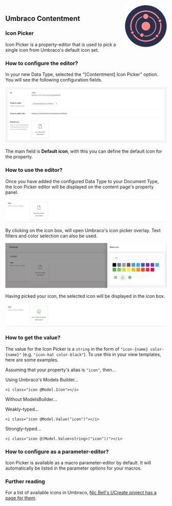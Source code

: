 <img src="../assets/img/logo.png" alt="Umbraco Contentment Logo" title="A state of Umbraco happiness." height="130" align="right">

## Umbraco Contentment

### Icon Picker

Icon Picker is a property-editor that is used to pick a single icon from Umbraco's default icon set.


### How to configure the editor?

In your new Data Type, selected the "[Contentment] Icon Picker" option. You will see the following configuration fields.

![Configuration Editor for Icon Picker](icon-picker--configuration-editor.png)

The main field is **Default icon**, with this you can define the default icon for the property.


### How to use the editor?

Once you have added the configured Data Type to your Document Type, the Icon Picker editor will be displayed on the content page's property panel.

![Icon Picker property-editor - default state](icon-picker--property-editor-01.png)

By clicking on the icon box, will open Umbraco's icon picker overlay. Text filters and color selection can also be used.

![Icon Picker property-editor - icon picker overlay open, selecting icon](icon-picker--property-editor-02.png)

Having picked your icon, the selected icon will be displayed in the icon box.

![Icon Picker property-editor - selected state](icon-picker--property-editor-03.png)


### How to get the value?

The value for the Icon Picker is a `string` in the form of `"icon-{name} color-{name}"` (e.g. `"icon-hat color-black"`). To use this in your view templates, here are some examples.

Assuming that your property's alias is `"icon"`, then...

Using Umbraco's Models Builder...

```cshtml
<i class="icon @Model.Icon"></i>
```

Without ModelsBuilder...

Weakly-typed...

```cshtml
<i class="icon @Model.Value("icon")"></i>
```

Strongly-typed...

```cshtml
<i class="icon @(Model.Value<string>("icon"))"></i>
```


### How to configure as a parameter-editor?

Icon Picker is available as a macro parameter-editor by default. It will automatically be listed in the parameter options for your macros.


### Further reading

For a list of available icons in Umbraco, [Nic Bell's UCreate project has a page for them](https://nicbell.github.io/ucreate/icons.html).
